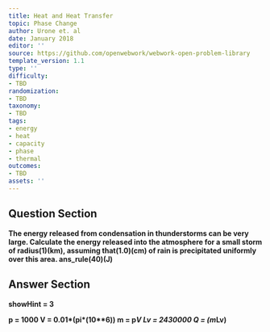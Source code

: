 ```yaml
---
title: Heat and Heat Transfer
topic: Phase Change
author: Urone et. al
date: January 2018
editor: ''
source: https://github.com/openwebwork/webwork-open-problem-library
template_version: 1.1
type: ''
difficulty:
- TBD
randomization:
- TBD
taxonomy:
- TBD
tags:
- energy
- heat
- capacity
- phase
- thermal
outcomes:
- TBD
assets: ''
---
```


## Question Section 

<b>
The energy released from condensation in thunderstorms can be very large. Calculate the energy released into the atmosphere for a small storm of radius(1)(km), assuming that(1.0)(cm) of rain is precipitated uniformly over this area.
ans_rule(40)(J)



## Answer Section

showHint = 3

p = 1000
V = 0.01*(pi*(10**6))
m = p*V
Lv = 2430000
Q = (m*Lv)